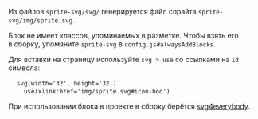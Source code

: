 Из файлов `sprite-svg/svg/` генерируется файл спрайта `sprite-svg/img/sprite.svg`.

<p class="alert  alert--warning">Блок не имеет классов, упоминаемых в разметке. Чтобы взять его в сборку, упомяните <code>sprite-svg</code> в <code>config.js#alwaysAddBlocks</code>.</p>

Для вставки на страницу используйте <code>svg &gt; use</code> со ссылками на <code>id</code> символа:

<pre class="code">
  <code>svg(width='32', height='32')</code>
  <code>  use(xlink:href='img/sprite.svg#icon-boo')</code>
</pre>

<p class="alert alert--warning">При использовании блока в проекте в сборку берётся <a href="https://www.npmjs.com/package/svg4everybody">svg4everybody</a>.</p>
